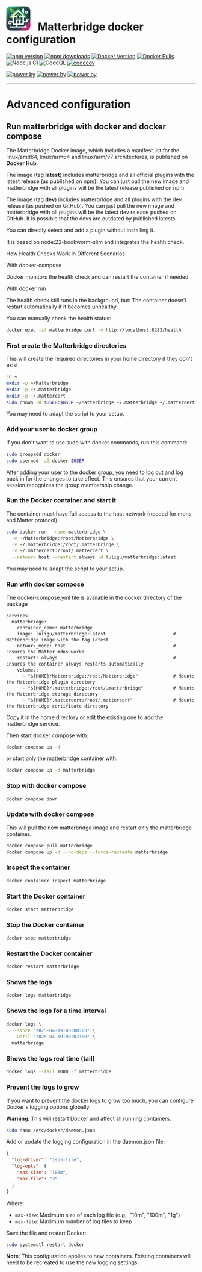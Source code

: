 # <img src="frontend/public/matterbridge.svg" alt="Matterbridge Logo" width="64px" height="64px">&nbsp;&nbsp;&nbsp;Matterbridge docker configuration

[![npm version](https://img.shields.io/npm/v/matterbridge.svg)](https://www.npmjs.com/package/matterbridge)
[![npm downloads](https://img.shields.io/npm/dt/matterbridge.svg)](https://www.npmjs.com/package/matterbridge)
[![Docker Version](https://img.shields.io/docker/v/luligu/matterbridge?label=docker%20version&sort=semver)](https://hub.docker.com/r/luligu/matterbridge)
[![Docker Pulls](https://img.shields.io/docker/pulls/luligu/matterbridge.svg)](https://hub.docker.com/r/luligu/matterbridge)
![Node.js CI](https://github.com/Luligu/matterbridge/actions/workflows/build.yml/badge.svg)
![CodeQL](https://github.com/Luligu/matterbridge/actions/workflows/codeql.yml/badge.svg)
[![codecov](https://codecov.io/gh/Luligu/matterbridge/branch/main/graph/badge.svg)](https://codecov.io/gh/Luligu/matterbridge)

[![power by](https://img.shields.io/badge/powered%20by-matter--history-blue)](https://www.npmjs.com/package/matter-history)
[![power by](https://img.shields.io/badge/powered%20by-node--ansi--logger-blue)](https://www.npmjs.com/package/node-ansi-logger)
[![power by](https://img.shields.io/badge/powered%20by-node--persist--manager-blue)](https://www.npmjs.com/package/node-persist-manager)

---

# Advanced configuration

## Run matterbridge with docker and docker compose

The Matterbridge Docker image, which includes a manifest list for the linux/amd64, linux/arm64 and linux/arm/v7 architectures, is published on **Docker Hub**.

The image (tag **latest**) includes matterbridge and all official plugins with the latest release (as published on npm). You can just pull the new image and matterbridge with all plugins will be the latest release published on npm.

The image (tag **dev**) includes matterbridge and all plugins with the dev release (as pushed on GitHub). You can just pull the new image and matterbridge with all plugins will be the latest dev release pushed on GitHub. It is possible that the devs are outdated by published latests.

You can directly select and add a plugin without installing it.

It is based on node:22-bookworm-slim and integrates the health check.

How Health Checks Work in Different Scenarios

With docker-compose

Docker monitors the health check and can restart the container if needed.

With docker run

The health check still runs in the background, but:
The container doesn’t restart automatically if it becomes unhealthy.

You can manually check the health status:

```bash
docker exec -it matterbridge curl -v http://localhost:8283/health
```

### First create the Matterbridge directories

This will create the required directories in your home directory if they don't exist

```bash
cd ~
mkdir -p ~/Matterbridge
mkdir -p ~/.matterbridge
mkdir -p ~/.mattercert
sudo chown -R $USER:$USER ~/Matterbridge ~/.matterbridge ~/.mattercert
```

You may need to adapt the script to your setup.

### Add your user to docker group

If you don't want to use sudo with docker commands, run this command:

```bash
sudo groupadd docker
sudo usermod -aG docker $USER
```

After adding your user to the docker group, you need to log out and log back in for the changes to take effect. This ensures that your current session recognizes the group membership change.

### Run the Docker container and start it

The container must have full access to the host network (needed for mdns and Matter protocol).

```bash
sudo docker run --name matterbridge \
  -v ~/Matterbridge:/root/Matterbridge \
  -v ~/.matterbridge:/root/.matterbridge \
  -v ~/.mattercert:/root/.mattercert \
  --network host --restart always -d luligu/matterbridge:latest
```

You may need to adapt the script to your setup.

### Run with docker compose

The docker-compose.yml file is available in the docker directory of the package

```
services:
  matterbridge:
    container_name: matterbridge
    image: luligu/matterbridge:latest                         # Matterbridge image with the tag latest
    network_mode: host                                        # Ensures the Matter mdns works
    restart: always                                           # Ensures the container always restarts automatically
    volumes:
      - "${HOME}/Matterbridge:/root/Matterbridge"             # Mounts the Matterbridge plugin directory
      - "${HOME}/.matterbridge:/root/.matterbridge"           # Mounts the Matterbridge storage directory
      - "${HOME}/.mattercert:/root/.mattercert"               # Mounts the Matterbridge certificate directory
```

Copy it in the home directory or edit the existing one to add the matterbridge service.

Then start docker compose with:

```bash
docker compose up -d
```

or start only the matterbridge container with:

```bash
docker compose up -d matterbridge
```

### Stop with docker compose

```bash
docker compose down
```

### Update with docker compose

This will pull the new matterbridge image and restart only the matterbridge container.

```bash
docker compose pull matterbridge
docker compose up -d --no-deps --force-recreate matterbridge
```

### Inspect the container

```bash
docker container inspect matterbridge
```

### Start the Docker container

```bash
docker start matterbridge
```

### Stop the Docker container

```bash
docker stop matterbridge
```

### Restart the Docker container

```bash
docker restart matterbridge
```

### Shows the logs

```bash
docker logs matterbridge
```

### Shows the logs for a time interval

```bash
docker logs \
  --since "2025-04-19T00:00:00" \
  --until "2025-04-19T00:02:00" \
  matterbridge
```

### Shows the logs real time (tail)

```bash
docker logs --tail 1000 -f matterbridge
```

### Prevent the logs to grow

If you want to prevent the docker logs to grow too much, you can configure Docker's logging options globally.

**Warning**: This will restart Docker and affect all running containers.

```bash
sudo nano /etc/docker/daemon.json
```

Add or update the logging configuration in the daemon.json file:

```json
{
  "log-driver": "json-file",
  "log-opts": {
    "max-size": "100m",
    "max-file": "3"
  }
}
```

Where:

- `max-size`: Maximum size of each log file (e.g., "10m", "100m", "1g")
- `max-file`: Maximum number of log files to keep

Save the file and restart Docker:

```bash
sudo systemctl restart docker
```

**Note**: This configuration applies to new containers. Existing containers will need to be recreated to use the new logging settings.
